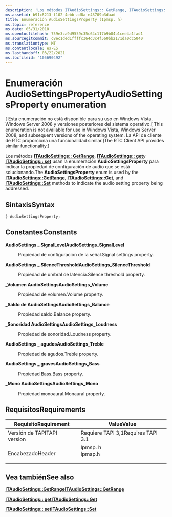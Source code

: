 ```yaml
---
description: 'Los métodos ITAudioSettings:: GetRange, ITAudioSettings:: get y ITAudioSettings:: set usan la enumeración AudioSettingsProperty para indicar la propiedad de configuración de audio que se está solucionando.'
ms.assetid: b91c8213-f102-4ebb-ad8a-e43709b3daad
title: Enumeración AudioSettingsProperty (Ipmsp. h)
ms.topic: reference
ms.date: 05/31/2018
ms.openlocfilehash: 759e3ca9d9559c35c64c117b9b84b1cee4a1fad1
ms.sourcegitcommit: c8ec1ded1ffffc364d3c4f560bb2171da0dc5040
ms.translationtype: MT
ms.contentlocale: es-ES
ms.lasthandoff: 03/22/2021
ms.locfileid: "105690492"
---
```

# <a name="audiosettingsproperty-enumeration"></a><span data-ttu-id="a2844-103">Enumeración AudioSettingsProperty</span><span class="sxs-lookup"><span data-stu-id="a2844-103">AudioSettingsProperty enumeration</span></span>

<span data-ttu-id="a2844-104">\[ Esta enumeración no está disponible para su uso en Windows Vista, Windows Server 2008 y versiones posteriores del sistema operativo.</span><span class="sxs-lookup"><span data-stu-id="a2844-104">\[ This enumeration is not available for use in Windows Vista, Windows Server 2008, and subsequent versions of the operating system.</span></span> <span data-ttu-id="a2844-105">La API de cliente de RTC proporciona una funcionalidad similar.\]</span><span class="sxs-lookup"><span data-stu-id="a2844-105">The RTC Client API provides similar functionality.\]</span></span>

<span data-ttu-id="a2844-106">Los métodos [**ITAudioSettings:: GetRange**](itaudiosettings-getrange.md), [**ITAudioSettings:: get**](itaudiosettings-get.md)y [**ITAudioSettings:: set**](itaudiosettings-set.md) usan la enumeración **AudioSettingsProperty** para indicar la propiedad de configuración de audio que se está solucionando.</span><span class="sxs-lookup"><span data-stu-id="a2844-106">The **AudioSettingsProperty** enum is used by the [**ITAudioSettings::GetRange**](itaudiosettings-getrange.md), [**ITAudioSettings::Get**](itaudiosettings-get.md), and [**ITAudioSettings::Set**](itaudiosettings-set.md) methods to indicate the audio setting property being addressed.</span></span>

## <a name="syntax"></a><span data-ttu-id="a2844-107">Sintaxis</span><span class="sxs-lookup"><span data-stu-id="a2844-107">Syntax</span></span>


```C++
} AudioSettingsProperty;
```



## <a name="constants"></a><span data-ttu-id="a2844-108">Constantes</span><span class="sxs-lookup"><span data-stu-id="a2844-108">Constants</span></span>

<dl> <dt>

<span data-ttu-id="a2844-109"><span id="AudioSettings_SignalLevel"></span><span id="audiosettings_signallevel"></span><span id="AUDIOSETTINGS_SIGNALLEVEL"></span>**AudioSettings \_ SignalLevel**</span><span class="sxs-lookup"><span data-stu-id="a2844-109"><span id="AudioSettings_SignalLevel"></span><span id="audiosettings_signallevel"></span><span id="AUDIOSETTINGS_SIGNALLEVEL"></span>**AudioSettings\_SignalLevel**</span></span>
</dt> <dd>

<span data-ttu-id="a2844-110">Propiedad de configuración de la señal.</span><span class="sxs-lookup"><span data-stu-id="a2844-110">Signal settings property.</span></span>

</dd> <dt>

<span data-ttu-id="a2844-111"><span id="AudioSettings_SilenceThreshold"></span><span id="audiosettings_silencethreshold"></span><span id="AUDIOSETTINGS_SILENCETHRESHOLD"></span>**AudioSettings \_ SilenceThreshold**</span><span class="sxs-lookup"><span data-stu-id="a2844-111"><span id="AudioSettings_SilenceThreshold"></span><span id="audiosettings_silencethreshold"></span><span id="AUDIOSETTINGS_SILENCETHRESHOLD"></span>**AudioSettings\_SilenceThreshold**</span></span>
</dt> <dd>

<span data-ttu-id="a2844-112">Propiedad de umbral de latencia.</span><span class="sxs-lookup"><span data-stu-id="a2844-112">Silence threshold property.</span></span>

</dd> <dt>

<span data-ttu-id="a2844-113"><span id="AudioSettings_Volume"></span><span id="audiosettings_volume"></span><span id="AUDIOSETTINGS_VOLUME"></span>**\_Volumen AudioSettings**</span><span class="sxs-lookup"><span data-stu-id="a2844-113"><span id="AudioSettings_Volume"></span><span id="audiosettings_volume"></span><span id="AUDIOSETTINGS_VOLUME"></span>**AudioSettings\_Volume**</span></span>
</dt> <dd>

<span data-ttu-id="a2844-114">Propiedad de volumen.</span><span class="sxs-lookup"><span data-stu-id="a2844-114">Volume property.</span></span>

</dd> <dt>

<span data-ttu-id="a2844-115"><span id="AudioSettings_Balance"></span><span id="audiosettings_balance"></span><span id="AUDIOSETTINGS_BALANCE"></span>**\_Saldo de AudioSettings**</span><span class="sxs-lookup"><span data-stu-id="a2844-115"><span id="AudioSettings_Balance"></span><span id="audiosettings_balance"></span><span id="AUDIOSETTINGS_BALANCE"></span>**AudioSettings\_Balance**</span></span>
</dt> <dd>

<span data-ttu-id="a2844-116">Propiedad saldo.</span><span class="sxs-lookup"><span data-stu-id="a2844-116">Balance property.</span></span>

</dd> <dt>

<span data-ttu-id="a2844-117"><span id="AudioSettings_Loudness"></span><span id="audiosettings_loudness"></span><span id="AUDIOSETTINGS_LOUDNESS"></span>**\_Sonoridad AudioSettings**</span><span class="sxs-lookup"><span data-stu-id="a2844-117"><span id="AudioSettings_Loudness"></span><span id="audiosettings_loudness"></span><span id="AUDIOSETTINGS_LOUDNESS"></span>**AudioSettings\_Loudness**</span></span>
</dt> <dd>

<span data-ttu-id="a2844-118">Propiedad de sonoridad.</span><span class="sxs-lookup"><span data-stu-id="a2844-118">Loudness property.</span></span>

</dd> <dt>

<span data-ttu-id="a2844-119"><span id="AudioSettings_Treble"></span><span id="audiosettings_treble"></span><span id="AUDIOSETTINGS_TREBLE"></span>**AudioSettings \_ agudos**</span><span class="sxs-lookup"><span data-stu-id="a2844-119"><span id="AudioSettings_Treble"></span><span id="audiosettings_treble"></span><span id="AUDIOSETTINGS_TREBLE"></span>**AudioSettings\_Treble**</span></span>
</dt> <dd>

<span data-ttu-id="a2844-120">Propiedad de agudos.</span><span class="sxs-lookup"><span data-stu-id="a2844-120">Treble property.</span></span>

</dd> <dt>

<span data-ttu-id="a2844-121"><span id="AudioSettings_Bass"></span><span id="audiosettings_bass"></span><span id="AUDIOSETTINGS_BASS"></span>**AudioSettings \_ graves**</span><span class="sxs-lookup"><span data-stu-id="a2844-121"><span id="AudioSettings_Bass"></span><span id="audiosettings_bass"></span><span id="AUDIOSETTINGS_BASS"></span>**AudioSettings\_Bass**</span></span>
</dt> <dd>

<span data-ttu-id="a2844-122">Propiedad Bass.</span><span class="sxs-lookup"><span data-stu-id="a2844-122">Bass property.</span></span>

</dd> <dt>

<span data-ttu-id="a2844-123"><span id="AudioSettings_Mono"></span><span id="audiosettings_mono"></span><span id="AUDIOSETTINGS_MONO"></span>**\_Mono AudioSettings**</span><span class="sxs-lookup"><span data-stu-id="a2844-123"><span id="AudioSettings_Mono"></span><span id="audiosettings_mono"></span><span id="AUDIOSETTINGS_MONO"></span>**AudioSettings\_Mono**</span></span>
</dt> <dd>

<span data-ttu-id="a2844-124">Propiedad monoaural.</span><span class="sxs-lookup"><span data-stu-id="a2844-124">Monaural property.</span></span>

</dd> </dl>

## <a name="requirements"></a><span data-ttu-id="a2844-125">Requisitos</span><span class="sxs-lookup"><span data-stu-id="a2844-125">Requirements</span></span>



| <span data-ttu-id="a2844-126">Requisito</span><span class="sxs-lookup"><span data-stu-id="a2844-126">Requirement</span></span> | <span data-ttu-id="a2844-127">Value</span><span class="sxs-lookup"><span data-stu-id="a2844-127">Value</span></span> |
|-------------------------|------------------------------------------------------------------------------------|
| <span data-ttu-id="a2844-128">Versión de TAPI</span><span class="sxs-lookup"><span data-stu-id="a2844-128">TAPI version</span></span><br/> | <span data-ttu-id="a2844-129">Requiere TAPI 3,1</span><span class="sxs-lookup"><span data-stu-id="a2844-129">Requires TAPI 3.1</span></span><br/>                                                       |
| <span data-ttu-id="a2844-130">Encabezado</span><span class="sxs-lookup"><span data-stu-id="a2844-130">Header</span></span><br/>       | <dl> <span data-ttu-id="a2844-131"><dt>Ipmsp. h</dt></span><span class="sxs-lookup"><span data-stu-id="a2844-131"><dt>Ipmsp.h</dt></span></span> </dl> |



## <a name="see-also"></a><span data-ttu-id="a2844-132">Vea también</span><span class="sxs-lookup"><span data-stu-id="a2844-132">See also</span></span>

<dl> <dt>

[<span data-ttu-id="a2844-133">**ITAudioSettings::GetRange**</span><span class="sxs-lookup"><span data-stu-id="a2844-133">**ITAudioSettings::GetRange**</span></span>](itaudiosettings-getrange.md)
</dt> <dt>

[<span data-ttu-id="a2844-134">**ITAudioSettings:: get**</span><span class="sxs-lookup"><span data-stu-id="a2844-134">**ITAudioSettings::Get**</span></span>](itaudiosettings-get.md)
</dt> <dt>

[<span data-ttu-id="a2844-135">**ITAudioSettings:: set**</span><span class="sxs-lookup"><span data-stu-id="a2844-135">**ITAudioSettings::Set**</span></span>](itaudiosettings-set.md)
</dt> </dl>

 

 




